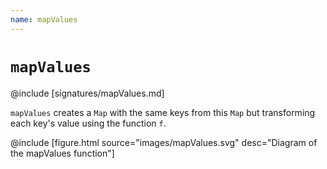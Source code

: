 ```yaml
---
name: mapValues
---
```


# `mapValues`

@include [signatures/mapValues.md]

`mapValues` creates a `Map` with the same keys from this `Map` but transforming each key's value using the function `f`.

@include [figure.html source="images/mapValues.svg" desc="Diagram of the mapValues function"]
